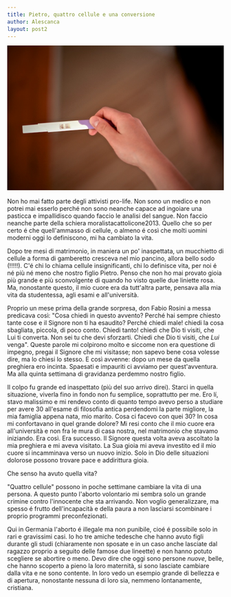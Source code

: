 ```yaml
---
title: Pietro, quattro cellule e una conversione
author: Alescanca
layout: post2
---
```


![](/img/posts/due-liniette.jpg)


Non ho mai fatto parte degli attivisti pro-life. Non sono un medico e non potrei mai esserlo perché non sono neanche capace ad ingoiare una pasticca e impallidisco quando faccio le analisi del sangue. 
Non faccio neanche parte della schiera moralistacattolicone2013. <!-- INIZIO -->Quello che so per certo é che quell'ammasso di cellule, o almeno é così che molti uomini moderni oggi lo definiscono, mi ha cambiato la vita.
<!-- FINE -->

Dopo tre mesi di matrimonio, in maniera un po' inaspettata, un mucchietto di cellule a forma di gamberetto cresceva nel mio pancino, allora bello sodo (!!!!!). C'é chi lo chiama cellule insignificanti, chi lo definisce vita, per noi é né più né meno che nostro figlio Pietro. Penso che non ho mai provato gioia più grande e più sconvolgente di quando ho visto quelle due liniette rosa. Ma, nonostante questo, il mio cuore era da tutt'altra parte, pensava alla mia vita da studentessa, agli esami e all'università.

Proprio un mese prima della grande sorpresa, don Fabio Rosini a messa predicava così: "Cosa chiedi in questo avvento? Perché hai sempre chiesto tante cose e il Signore non ti ha esaudito? Perché chiedi male! chiedi la cosa sbagliata, piccola, di poco conto. Chiedi tanto! chiedi che Dio ti visiti, che Lui ti converta. Non sei tu che devi sforzarti. Chiedi che Dio ti visiti, che *Lui* venga". Queste parole mi colpirono molto e siccome non era questione di impegno, pregai il Signore che mi visitasse; non sapevo bene cosa volesse dire, ma lo chiesi lo stesso. E così avvenne: dopo un mese da quella preghiera ero incinta. Spaesati e impauriti ci avviamo per quest'avventura. Ma alla quinta settimana di gravidanza perdemmo nostro figlio.

Il colpo fu grande ed inaspettato (più del suo arrivo direi). Starci in quella situazione, viverla fino in fondo non fu semplice, soprattutto per me. Ero lí, stavo malissimo e mi rendevo conto di quanto tempo avevo perso a studiare per avere 30 all'esame di filosofia antica perdendomi la parte migliore, la mia famiglia appena nata, mio marito. Cosa ci facevo con quei 30? In cosa mi confortavano in quel grande dolore? Mi resi conto che il mio cuore era all'università e non fra le mura di casa nostra, nel matrimonio che stavamo iniziando. Era così. Era successo. Il Signore questa volta aveva ascoltato la mia preghiera e mi aveva visitato. La Sua gioia mi aveva investito ed il mio cuore si incamminava verso un nuovo inizio. Solo in Dio delle situazioni dolorose possono trovare pace e addirittura gioia.

Che senso ha avuto quella vita?

"Quattro cellule" possono in poche settimane cambiare la vita di una persona. A questo punto l'aborto volontario mi sembra solo un grande crimine contro l'innocente che sta arrivando. Non voglio generalizzare, ma spesso é frutto dell'incapacità e della paura a non lasciarsi scombinare i proprio programmi preconfezionati.

Qui in Germania l'aborto é illegale ma non punibile, cioé é possibile solo in rari e gravissimi casi. Io ho tre amiche tedesche che hanno avuto figli durante gli studi (chiaramente non sposate e in un caso anche lasciate dal ragazzo proprio a seguito delle famose due lineette) e non hanno potuto scegliere se abortire o meno. Devo dire che oggi sono persone *nuove*, belle, che hanno scoperto a pieno la loro maternità, si sono lasciate cambiare dalla vita e ne sono contente. In loro vedo un esempio grande di bellezza e di apertura, nonostante nessuna di loro sia, nemmeno lontanamente, cristiana.
